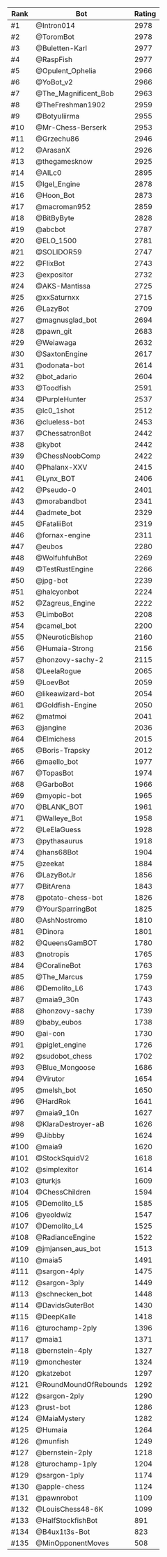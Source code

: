Rank|Bot|Rating
---|---|---
#1|@Intron014|2978
#2|@ToromBot|2978
#3|@Buletten-Karl|2977
#4|@RaspFish|2977
#5|@Opulent_Ophelia|2966
#6|@YoBot_v2|2966
#7|@The_Magnificent_Bob|2963
#8|@TheFreshman1902|2959
#9|@Botyuliirma|2955
#10|@Mr-Chess-Berserk|2953
#11|@Grzechu86|2946
#12|@ArasanX|2926
#13|@thegamesknow|2925
#14|@AILc0|2895
#15|@Igel_Engine|2878
#16|@Hoon_Bot|2873
#17|@macroman952|2859
#18|@BitByByte|2828
#19|@abcbot|2787
#20|@ELO_1500|2781
#21|@SOLIDOR59|2747
#22|@FlixBot|2743
#23|@expositor|2732
#24|@AKS-Mantissa|2725
#25|@xxSaturnxx|2715
#26|@LazyBot|2709
#27|@magnusglad_bot|2694
#28|@pawn_git|2683
#29|@Weiawaga|2632
#30|@SaxtonEngine|2617
#31|@odonata-bot|2614
#32|@bot_adario|2604
#33|@Toodfish|2591
#34|@PurpleHunter|2537
#35|@lc0_1shot|2512
#36|@clueless-bot|2453
#37|@ChessatronBot|2442
#38|@kybot|2442
#39|@ChessNoobComp|2422
#40|@Phalanx-XXV|2415
#41|@Lynx_BOT|2406
#42|@Pseudo-0|2401
#43|@morabandbot|2341
#44|@admete_bot|2329
#45|@FataliiBot|2319
#46|@fornax-engine|2311
#47|@eubos|2280
#48|@WolfuhfuhBot|2269
#49|@TestRustEngine|2266
#50|@jpg-bot|2239
#51|@halcyonbot|2224
#52|@Zagreus_Engine|2222
#53|@LimboBot|2208
#54|@camel_bot|2200
#55|@NeuroticBishop|2160
#56|@Humaia-Strong|2156
#57|@honzovy-sachy-2|2115
#58|@LeelaRogue|2065
#59|@LoevBot|2059
#60|@likeawizard-bot|2054
#61|@Goldfish-Engine|2050
#62|@matmoi|2041
#63|@jangine|2036
#64|@Elmichess|2015
#65|@Boris-Trapsky|2012
#66|@maello_bot|1977
#67|@TopasBot|1974
#68|@GarboBot|1966
#69|@myopic-bot|1965
#70|@BLANK_BOT|1961
#71|@Walleye_Bot|1958
#72|@LeElaGuess|1928
#73|@pythasaurus|1918
#74|@hans68Bot|1904
#75|@zeekat|1884
#76|@LazyBotJr|1856
#77|@BitArena|1843
#78|@potato-chess-bot|1826
#79|@YourSparringBot|1825
#80|@AshNostromo|1810
#81|@Dinora|1801
#82|@QueensGamBOT|1780
#83|@notropis|1765
#84|@CoralineBot|1763
#85|@The_Marcus|1759
#86|@Demolito_L6|1743
#87|@maia9_30n|1743
#88|@honzovy-sachy|1739
#89|@baby_eubos|1738
#90|@ai-con|1730
#91|@piglet_engine|1726
#92|@sudobot_chess|1702
#93|@Blue_Mongoose|1686
#94|@Virutor|1654
#95|@melsh_bot|1650
#96|@HardRok|1641
#97|@maia9_10n|1627
#98|@KlaraDestroyer-aB|1626
#99|@Jibbby|1624
#100|@maia9|1620
#101|@StockSquidV2|1618
#102|@simplexitor|1614
#103|@turkjs|1609
#104|@ChessChildren|1594
#105|@Demolito_L5|1585
#106|@yeoldwiz|1547
#107|@Demolito_L4|1525
#108|@RadianceEngine|1522
#109|@jmjansen_aus_bot|1513
#110|@maia5|1491
#111|@sargon-4ply|1475
#112|@sargon-3ply|1449
#113|@schnecken_bot|1448
#114|@DavidsGuterBot|1430
#115|@DeepKalle|1418
#116|@turochamp-2ply|1396
#117|@maia1|1371
#118|@bernstein-4ply|1327
#119|@monchester|1324
#120|@katzebot|1297
#121|@RoundMoundOfRebounds|1292
#122|@sargon-2ply|1290
#123|@rust-bot|1286
#124|@MaiaMystery|1282
#125|@Humaia|1264
#126|@munfish|1249
#127|@bernstein-2ply|1218
#128|@turochamp-1ply|1204
#129|@sargon-1ply|1174
#130|@apple-chess|1124
#131|@pawnrobot|1109
#132|@LouisChess48-6K|1099
#133|@HalfStockfishBot|891
#134|@B4ux1t3s-Bot|823
#135|@MinOpponentMoves|508
